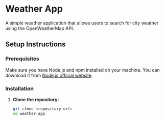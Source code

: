 # Weather App

A simple weather application that allows users to search for city weather using the OpenWeatherMap API.

## Setup Instructions

### Prerequisites

Make sure you have Node.js and npm installed on your machine. You can download it from [Node.js official website](https://nodejs.org/).

### Installation

1. **Clone the repository:**

   ```bash
   git clone <repository-url>
   cd weather-app
